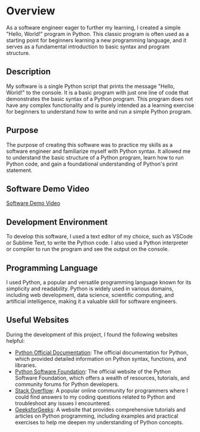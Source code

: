 # Overview

As a software engineer eager to further my learning, I created a simple "Hello, World!" program in Python. This classic program is often used as a starting point for beginners learning a new programming language, and it serves as a fundamental introduction to basic syntax and program structure.

## Description

My software is a single Python script that prints the message "Hello, World!" to the console. It is a basic program with just one line of code that demonstrates the basic syntax of a Python program. This program does not have any complex functionality and is purely intended as a learning exercise for beginners to understand how to write and run a simple Python program.

## Purpose

The purpose of creating this software was to practice my skills as a software engineer and familiarize myself with Python syntax. It allowed me to understand the basic structure of a Python program, learn how to run Python code, and gain a foundational understanding of Python's print statement.

## Software Demo Video

[Software Demo Video](http://youtube.link.goes.here)

## Development Environment

To develop this software, I used a text editor of my choice, such as VSCode or Sublime Text, to write the Python code. I also used a Python interpreter or compiler to run the program and see the output on the console.

## Programming Language

I used Python, a popular and versatile programming language known for its simplicity and readability. Python is widely used in various domains, including web development, data science, scientific computing, and artificial intelligence, making it a valuable skill for software engineers.

## Useful Websites

During the development of this project, I found the following websites helpful:

- [Python Official Documentation](https://docs.python.org): The official documentation for Python, which provided detailed information on Python syntax, functions, and libraries.
- [Python Software Foundation](https://www.python.org): The official website of the Python Software Foundation, which offers a wealth of resources, tutorials, and community forums for Python developers.
- [Stack Overflow](https://stackoverflow.com): A popular online community for programmers where I could find answers to my coding questions related to Python and troubleshoot any issues I encountered.
- [GeeksforGeeks](https://www.geeksforgeeks.org): A website that provides comprehensive tutorials and articles on Python programming, including examples and practical exercises to help me deepen my understanding of Python concepts.
